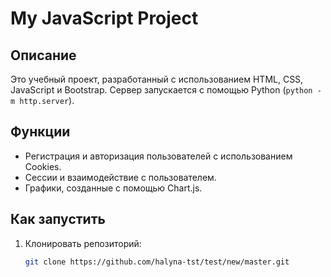 # My JavaScript Project

## Описание
Это учебный проект, разработанный с использованием HTML, CSS, JavaScript и Bootstrap. Сервер запускается с помощью Python (`python -m http.server`).

## Функции
- Регистрация и авторизация пользователей с использованием Cookies.
- Сессии и взаимодействие с пользователем.
- Графики, созданные с помощью Chart.js.

## Как запустить
1. Клонировать репозиторий:
   ```bash
   git clone https://github.com/halyna-tst/test/new/master.git
